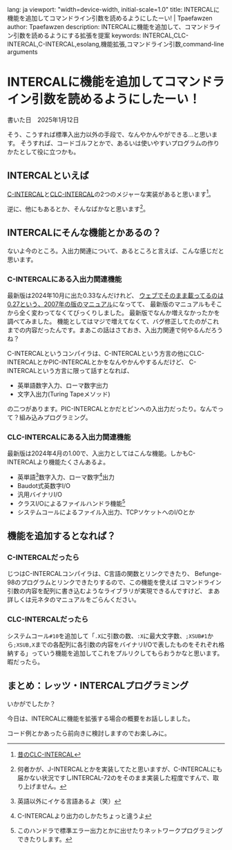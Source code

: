 lang: ja
viewport: "width=device-width, initial-scale=1.0"
title: INTERCALに機能を追加してコマンドライン引数を読めるようにしたーい! | Tpaefawzen
author: Tpaefawzen
description: INTERCALに機能を追加して、コマンドライン引数を読めるようにする拡張を提案
keywords: INTERCAL,CLC-INTERCAL,C-INTERCAL,esolang,機能拡張,コマンドライン引数,command-line arguments

<!--
<link rel=canonical href="https://tpaefawzen.github.io/blog/intercal/read-commandline-args.html" />
<meta name="keywords" content="INTERCAL,CLC-INTERCAL,C-INTERCAL,esolang,機能拡張,コマンドライン引数,command-line arguments" />
-->

# INTERCALに機能を追加してコマンドライン引数を読めるようにしたーい！

書いた日　2025年1月12日

そう、こうすれば標準入出力以外の手段で、なんやかんやができる…と思います。
そうすれば、コードゴルフとかで、あるいは使いやすいプログラムの作りかたとして役に立つかも。

## INTERCALといえば
[C-INTERCAL]と[CLC-INTERCAL]の2つのメジャーな実装があると思います[^2]。

逆に、他にもあるとか、そんなばかなと思います[^1]。

[C-INTERCAL]: https://gitlab.com/esr/intercal
[CLC-INTERCAL]: https://uilebheist.srht.site/
[^1]: 何者かが、J-INTERCALとかを実装してたと思いますが、C-INTERCALにも届かない状況ですしINTERCAL-72のをそのまま実装した程度ですんで、取り上げません。
[^2]: [昔のCLC-INTERCAL](http://www.catb.org/~esr/intercal/)

## INTERCALにそんな機能とかあるの？
ないよ今のところ。入出力関連について、あるところと言えば、こんな感じだと思います。

### C-INTERCALにある入出力関連機能
最新版は2024年10月に出た0.33なんだけれど、
[ウェブでそのまま載ってるのは0.27という、2007年の版のマニュアル](http://www.catb.org/~esr/intercal/ick.htm)になってて、
最新版のマニュアルもそこから全く変わってなくてびっくりしました。
最新版でなんか増えなかったかを調べてみました。
機能としてはマジで増えてなくて、バグ修正してたのがこれまでの内容だったんです。まあこの話はさておき、入出力関連で何やるんだろうね？

C-INTERCALというコンパイラは、C-INTERCALという方言の他にCLC-INTERCALとかPIC-INTERCALとかをなんやかんやするんだけど、
C-INTERCALという方言に限って話すとなれば、

* 英単語数字入力、ローマ数字出力
* 文字入出力(Turing Tapeメソッド)

の二つがあります。PIC-INTERCALとかだとピンへの入出力だったり。なんでって？組み込みプログラミング。

### CLC-INTERCALにある入出力関連機能
最新版は2024年4月の1.00で、入出力としてはこんな機能。しかもC-INTERCALより機能たくさんあるよ。

* 英単語[^3]数字入力、ローマ数字[^4]出力
* Baudot式英数字I/O
* 汎用バイナリI/O
* クラスI/Oによるファイルハンドラ機能[^5]
* システムコールによるファイル入出力、TCPソケットへのI/Oとか

[^3]: 英語以外にイケる言語あるよ（笑）
[^4]: C-INTERCALより出力のしかたちょっと違うよ
[^5]: このハンドラで標準エラー出力とかに出せたりネットワークプログラミングできたりします。

## 機能を追加するとなれば？
### C-INTERCALだったら
じつはC-INTERCALコンパイラは、C言語の関数とリンクできたり、
Befunge-98のプログラムとリンクできたりするので、この機能を使えば
コマンドライン引数の内容を配列に書き込むようなライブラリが実現できるんですけど、
まあ詳しくは元ネタのマニュアルをごらんください。

### CLC-INTERCALだったら
システムコール`#10`を追加して「`.X`に引数の数、`:X`に最大文字数、`;XSUB#1`から`;XSUB,X`までの各配列に各引数の内容をバイナリI/Oで表したものをそれぞれ格納する」っていう機能を追加してこれをプルリクしてもらおうかなと思います。暇だったら。

## まとめ：レッツ・INTERCALプログラミング
いかがでしたか？

今日は、INTERCALに機能を拡張する場合の概要をお話ししました。

コード例とかあったら前向きに検討しますのでお楽しみに。
